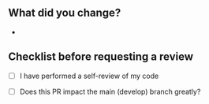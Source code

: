 ## What did you change?
- 

## Checklist before requesting a review
- [ ] I have performed a self-review of my code
- [ ] Does this PR impact the main (develop) branch greatly?

